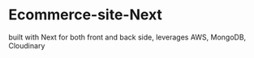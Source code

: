 # Ecommerce-site-Next
built with Next for both front and back side, leverages AWS, MongoDB, Cloudinary
